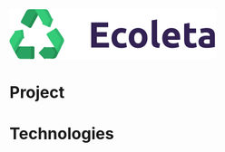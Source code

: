 
<img src="https://github.com/CahMoura/Ecoleta/blob/master/web/src/assets/logo.svg"/>



<h1>Project</h1>



<h1>Technologies</h1>
